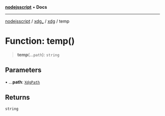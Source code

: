 [**nodejsscript**](../../../../../README.md) • **Docs**

***

[nodejsscript](../../../../../README.md) / [xdg\_](../../../README.md) / [xdg](../README.md) / temp

# Function: temp()

> **temp**(...`path`): `string`

## Parameters

• ...**path**: [`XdgPath`](../../../type-aliases/XdgPath.md)

## Returns

`string`
